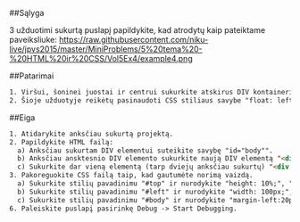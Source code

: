 ﻿##Sąlyga

3 užduotimi sukurtą puslapį papildykite, kad atrodytų kaip pateiktame paveiksliuke:
https://raw.githubusercontent.com/niku-live/jpvs2015/master/MiniProblems/5%20tema%20-%20HTML%20ir%20CSS/Vol5Ex4/example4.png

##Patarimai
```html
1. Viršui, šoninei juostai ir centrui sukurkite atskirus DIV kontainerius, konteineriams suteikite unikalius id.
2. Šioje užduotyje reikėtų pasinaudoti CSS stiliaus savybe "float: left" bei savybėmis "width" ir "height".
```

##Eiga
```html
1. Atidarykite anksčiau sukurtą projektą.
2. Papildykite HTML failą:
  a) Anksčiau sukurtam DIV elementui suteikite savybę "id="body"".
  b) Anksčiau ansktesnio DIV elemento sukurkite naują DIV elementą "<div id="top">Viršus</div>".
  c) Sukurkite dar vieną elementą (tarp dviejų anksčiau sukurtų) "<div id="left"></div>", viduje elemento sudėkite elementus "Menu1", "Menu2" ...  
3. Pakoreguokite CSS failą taip, kad gautumėte norimą vaizdą.  
  a) Sukurkite stilių pavadinimu "#top" ir nurodykite "height: 10%;", "width: 100%;", "background-color: yellow;".
  b) Sukurkite stilių pavadinimu "#left" ir nurodykite "width: 100px;", "background-color: gray;", "float: left".
  c) Sukurkite stilių pavadinimu "#body" ir nurodykite "margin-left:20px", "float: left".
6. Paleiskite puslapį pasirinkę Debug -> Start Debugging.
```